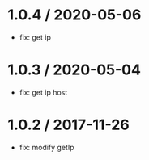 
1.0.4 / 2020-05-06
==================

  * fix: get ip

1.0.3 / 2020-05-04
==================

  * fix: get ip host

1.0.2 / 2017-11-26
==================

  * fix: modify getIp

